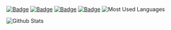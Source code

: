 [![Badge](https://img.shields.io/badge/Github-D4rKCN-%234D67df.svg?style=flat-square)](https://github.com/D4rKCN/D4rKCN/)
[![Badge](https://img.shields.io/badge/QQ-592051128-%231298ef.svg?style=flat-square)](https://qm.qq.com/cgi-bin/qm/qr?k=hG8IECQC6D5qERTsFdX-u7BEl4gMe4GF&noverify=0)
[![Badge](https://img.shields.io/badge/Bilibili-D4rK__-%23FF4D99.svg?style=flat-square)](https://b23.tv/A6CdRzF)
[![Badge](https://img.shields.io/badge/Xbox-@D4rK6666-%2333cc11.svg?style=flat-square)](https://b23.tv/A6CdRzF)
![Most Used Languages](https://github-readme-stats.vercel.app/api/top-langs/?username=D4rKCN&theme=light&layout=compact)

![Github Stats](https://github-readme-stats.vercel.app/api?username=D4rKCN&show_icons=true&theme=light&count_private=true)
